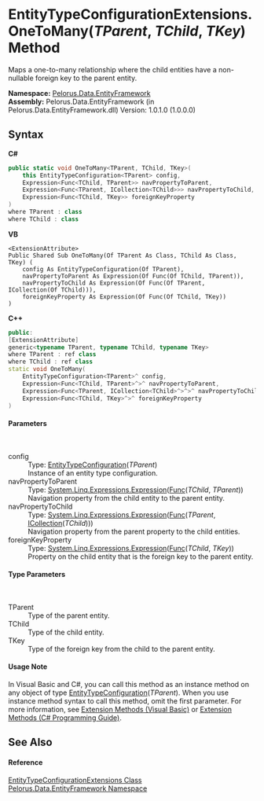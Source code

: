 # EntityTypeConfigurationExtensions.OneToMany(*TParent*, *TChild*, *TKey*) Method 
 

Maps a one-to-many relationship where the child entities have a non-nullable foreign key to the parent entity.

**Namespace:**&nbsp;<a href="55312241">Pelorus.Data.EntityFramework</a><br />**Assembly:**&nbsp;Pelorus.Data.EntityFramework (in Pelorus.Data.EntityFramework.dll) Version: 1.0.1.0 (1.0.0.0)

## Syntax

**C#**<br />
``` C#
public static void OneToMany<TParent, TChild, TKey>(
	this EntityTypeConfiguration<TParent> config,
	Expression<Func<TChild, TParent>> navPropertyToParent,
	Expression<Func<TParent, ICollection<TChild>>> navPropertyToChild,
	Expression<Func<TChild, TKey>> foreignKeyProperty
)
where TParent : class
where TChild : class

```

**VB**<br />
``` VB
<ExtensionAttribute>
Public Shared Sub OneToMany(Of TParent As Class, TChild As Class, TKey) ( 
	config As EntityTypeConfiguration(Of TParent),
	navPropertyToParent As Expression(Of Func(Of TChild, TParent)),
	navPropertyToChild As Expression(Of Func(Of TParent, ICollection(Of TChild))),
	foreignKeyProperty As Expression(Of Func(Of TChild, TKey))
)
```

**C++**<br />
``` C++
public:
[ExtensionAttribute]
generic<typename TParent, typename TChild, typename TKey>
where TParent : ref class
where TChild : ref class
static void OneToMany(
	EntityTypeConfiguration<TParent>^ config, 
	Expression<Func<TChild, TParent>^>^ navPropertyToParent, 
	Expression<Func<TParent, ICollection<TChild>^>^>^ navPropertyToChild, 
	Expression<Func<TChild, TKey>^>^ foreignKeyProperty
)
```


#### Parameters
&nbsp;<dl><dt>config</dt><dd>Type: <a href="http://msdn2.microsoft.com/en-us/library/gg696117" target="_blank">EntityTypeConfiguration</a>(*TParent*)<br />Instance of an entity type configuration.</dd><dt>navPropertyToParent</dt><dd>Type: <a href="http://msdn2.microsoft.com/en-us/library/bb335710" target="_blank">System.Linq.Expressions.Expression</a>(<a href="http://msdn2.microsoft.com/en-us/library/bb549151" target="_blank">Func</a>(*TChild*, *TParent*))<br />Navigation property from the child entity to the parent entity.</dd><dt>navPropertyToChild</dt><dd>Type: <a href="http://msdn2.microsoft.com/en-us/library/bb335710" target="_blank">System.Linq.Expressions.Expression</a>(<a href="http://msdn2.microsoft.com/en-us/library/bb549151" target="_blank">Func</a>(*TParent*, <a href="http://msdn2.microsoft.com/en-us/library/92t2ye13" target="_blank">ICollection</a>(*TChild*)))<br />Navigation property from the parent property to the child entities.</dd><dt>foreignKeyProperty</dt><dd>Type: <a href="http://msdn2.microsoft.com/en-us/library/bb335710" target="_blank">System.Linq.Expressions.Expression</a>(<a href="http://msdn2.microsoft.com/en-us/library/bb549151" target="_blank">Func</a>(*TChild*, *TKey*))<br />Property on the child entity that is the foreign key to the parent entity.</dd></dl>

#### Type Parameters
&nbsp;<dl><dt>TParent</dt><dd>Type of the parent entity.</dd><dt>TChild</dt><dd>Type of the child entity.</dd><dt>TKey</dt><dd>Type of the foreign key from the child to the parent entity.</dd></dl>

#### Usage Note
In Visual Basic and C#, you can call this method as an instance method on any object of type <a href="http://msdn2.microsoft.com/en-us/library/gg696117" target="_blank">EntityTypeConfiguration</a>(*TParent*). When you use instance method syntax to call this method, omit the first parameter. For more information, see <a href="http://msdn.microsoft.com/en-us/library/bb384936.aspx">Extension Methods (Visual Basic)</a> or <a href="http://msdn.microsoft.com/en-us/library/bb383977.aspx">Extension Methods (C# Programming Guide)</a>.

## See Also


#### Reference
<a href="D246923D">EntityTypeConfigurationExtensions Class</a><br /><a href="55312241">Pelorus.Data.EntityFramework Namespace</a><br />